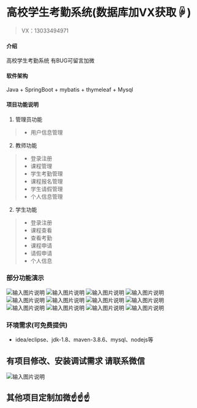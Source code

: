 # 高校学生考勤系统(数据库加VX获取☟)
> VX：13033494971
#### 介绍
高校学生考勤系统
有BUG可留言加微

#### 软件架构
Java + SpringBoot + mybatis + thymeleaf + Mysql

#### 项目功能说明

1.  管理员功能
> + 用户信息管理
2.  教师功能
> + 登录注册
> + 课程管理
> + 学生考勤管理
> + 课程报名管理
> + 学生请假管理
> + 个人信息管理
2.  学生功能
> + 登录注册
> + 课程查看
> + 查看考勤
> + 课程申请
> + 请假申请
> + 个人信息


### 部分功能演示
![输入图片说明](photo/1-1.png)
![输入图片说明](photo/1-2.png)
![输入图片说明](photo/1-3.png)
![输入图片说明](photo/2-1.png)
![输入图片说明](photo/2-2.png)
![输入图片说明](photo/2-3.png)
![输入图片说明](photo/2-4.png)
![输入图片说明](photo/2-5.png)
![输入图片说明](photo/3-1.png)
![输入图片说明](photo/3-2.png)
![输入图片说明](photo/3-3.png)
![输入图片说明](photo/3-4.png)


### 环境需求(可免费提供)
- idea/eclipse、jdk-1.8、maven-3.8.6、mysql、nodejs等


## 有项目修改、安装调试需求 请联系微信
![输入图片说明](photo/0-WeChat.png)

## 其他项目定制加微☝☝☝
